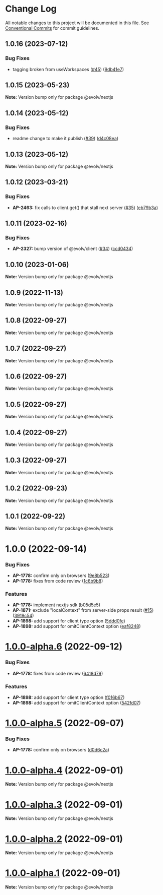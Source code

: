 # Change Log

All notable changes to this project will be documented in this file.
See [Conventional Commits](https://conventionalcommits.org) for commit guidelines.

## 1.0.16 (2023-07-12)


### Bug Fixes

* tagging broken from useWorkspaces ([#45](https://github.com/evolv-ai/react-sdks/issues/45)) ([9db41e7](https://github.com/evolv-ai/react-sdks/commit/9db41e7e35a2ec0ad21cae988df91016cfb6a247))





## 1.0.15 (2023-05-23)

**Note:** Version bump only for package @evolv/nextjs





## 1.0.14 (2023-05-12)


### Bug Fixes

* readme change to make it publish ([#39](https://github.com/evolv-ai/react-sdks/issues/39)) ([d4c08ea](https://github.com/evolv-ai/react-sdks/commit/d4c08ea096944e2b73f4575f5c5799dc6cdc4760))





## 1.0.13 (2023-05-12)

**Note:** Version bump only for package @evolv/nextjs





## 1.0.12 (2023-03-21)


### Bug Fixes

* **AP-2463:** fix calls to client.get() that stall next server ([#35](https://github.com/evolv-ai/react-sdks/issues/35)) ([eb79b3a](https://github.com/evolv-ai/react-sdks/commit/eb79b3a9514e0f5d6057d448513e605a5420ea2b))





## 1.0.11 (2023-02-16)


### Bug Fixes

* **AP-2327:** bump version of @evolv/client ([#34](https://github.com/evolv-ai/react-sdks/issues/34)) ([ccd0434](https://github.com/evolv-ai/react-sdks/commit/ccd043446e408ecb7d5ca926ca1635dc9ef5c50e))





## 1.0.10 (2023-01-06)

**Note:** Version bump only for package @evolv/nextjs





## 1.0.9 (2022-11-13)

**Note:** Version bump only for package @evolv/nextjs





## 1.0.8 (2022-09-27)

**Note:** Version bump only for package @evolv/nextjs





## 1.0.7 (2022-09-27)

**Note:** Version bump only for package @evolv/nextjs





## 1.0.6 (2022-09-27)

**Note:** Version bump only for package @evolv/nextjs





## 1.0.5 (2022-09-27)

**Note:** Version bump only for package @evolv/nextjs





## 1.0.4 (2022-09-27)

**Note:** Version bump only for package @evolv/nextjs





## 1.0.3 (2022-09-27)

**Note:** Version bump only for package @evolv/nextjs





## 1.0.2 (2022-09-23)

**Note:** Version bump only for package @evolv/nextjs





## 1.0.1 (2022-09-22)

**Note:** Version bump only for package @evolv/nextjs





# 1.0.0 (2022-09-14)


### Bug Fixes

* **AP-1778:** confirm only on browsers ([9e8b523](https://github.com/evolv-ai/react-sdks/commit/9e8b523f7e05ebbdfff7f249c0c97ebe712a78ac))
* **AP-1778:** fixes from code review ([1c6b9b8](https://github.com/evolv-ai/react-sdks/commit/1c6b9b88f3b67f02531b250541e90cbbe7aa24c0))


### Features

* **AP-1778:** implement nextjs sdk ([b05d5e5](https://github.com/evolv-ai/react-sdks/commit/b05d5e5bd715f3cadfa2d19e335e361122cd79d2))
* **AP-1871:** exclude "localContext" from server-side props result ([#15](https://github.com/evolv-ai/react-sdks/issues/15)) ([3919c54](https://github.com/evolv-ai/react-sdks/commit/3919c54c6bb5771eab34fcf45750016d7242ef71))
* **AP-1898:** add support for client type option ([5ddd0fe](https://github.com/evolv-ai/react-sdks/commit/5ddd0fe60998ed313144489584d3ab21c153b79b))
* **AP-1898:** add support for omitClientContext option ([eaf8248](https://github.com/evolv-ai/react-sdks/commit/eaf8248993e7f13d1ff35f4b11a1e970c8ba51fc))





# [1.0.0-alpha.6](https://github.com/evolv-ai/react-sdks/compare/v1.0.0-alpha.5...v1.0.0-alpha.6) (2022-09-12)


### Bug Fixes

* **AP-1778:** fixes from code review ([6418d79](https://github.com/evolv-ai/react-sdks/commit/6418d79739a24bd897cf0e13745bf91fcbf8c5cf))


### Features

* **AP-1898:** add support for client type option ([f016b67](https://github.com/evolv-ai/react-sdks/commit/f016b678f5f08193b7f2f5df44f47999d369df21))
* **AP-1898:** add support for omitClientContext option ([542fd07](https://github.com/evolv-ai/react-sdks/commit/542fd078eea9f2a314c683070d3cacc8706d188e))





# [1.0.0-alpha.5](https://github.com/evolv-ai/react-sdks/compare/v1.0.0-alpha.4...v1.0.0-alpha.5) (2022-09-07)


### Bug Fixes

* **AP-1778:** confirm only on browsers ([d0d6c2a](https://github.com/evolv-ai/react-sdks/commit/d0d6c2ac0d3e9e0958d0f7e4d9d89a561610a057))





# [1.0.0-alpha.4](https://github.com/evolv-ai/react-sdks/compare/v1.0.0-alpha.3...v1.0.0-alpha.4) (2022-09-01)

**Note:** Version bump only for package @evolv/nextjs





# [1.0.0-alpha.3](https://github.com/evolv-ai/react-sdks/compare/v1.0.0-alpha.2...v1.0.0-alpha.3) (2022-09-01)

**Note:** Version bump only for package @evolv/nextjs





# [1.0.0-alpha.2](https://github.com/evolv-ai/react-sdks/compare/v1.0.0-alpha.1...v1.0.0-alpha.2) (2022-09-01)

**Note:** Version bump only for package @evolv/nextjs





# [1.0.0-alpha.1](https://github.com/evolv-ai/react-sdks/compare/v1.0.0-alpha.0...v1.0.0-alpha.1) (2022-09-01)

**Note:** Version bump only for package @evolv/nextjs
